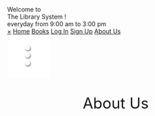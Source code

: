 

<link rel="stylesheet" type="text/css" href="..\Styles\style.css">


<script type="text/javascript" src="..\Scripts\script.js"></script>
<div class="bg" style="background-image: url('../Home/images/wallpaper.jfif');">
		<div class="caption">
			<span class="border">Welcome to</span>
			<br>
			<span class="border">The Library System !</span>
		</div>
		<div class="Footer">
			<span class="border">everyday from 9:00 am to 3:00 pm</span>
		</div>
	</div>
	<!--navigation bar-->
		<div id="mySidenav" class="sidenav">
	  	<a href="javascript:void(0)" class="closebtn" onclick="closeNav()">&times;</a>
	  	<a href="index.html">Home</a>
	  	<a href="#">Books</a>
	  	<a href="../Log-In/Log-in.html">Log In</a>
			<a href="#">Sign Up</a>
			<a href="#about" style="margin-top:140%">About Us</a>
		</div>
		<img id="nav-menu" src="images/side-nav-menu.png" onclick="openNav()" width="100" hieght="100">

<div id="main">
		

<div id="sectiont">
	<p id="about" style="text-align: center; font-size: 35px;">About Us</p>
</div>
</div>
